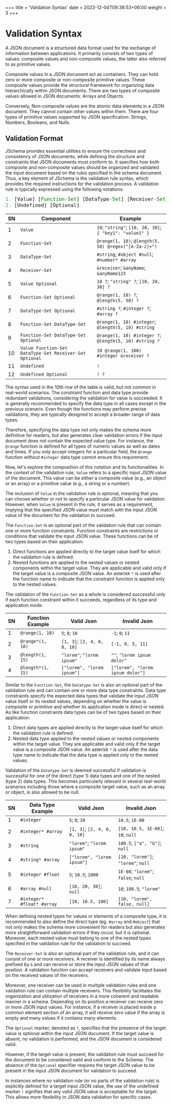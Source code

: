 +++
title = 'Validation Syntax'
date = 2023-12-04T09:38:53+06:00
weight = 3
+++

<style>
pre code { font-size: 1.1em; }
</style>

# Validation Syntax
A JSON document is a structured data format used for the exchange of information between applications. It primarily consists of two types of values: composite values and non-composite values, the latter also referred to as primitive values.

Composite values in a JSON document act as containers. They can hold zero or more composite or non-composite primitive values. These composite values provide the structural framework for organizing data hierarchically within JSON documents. There are two types of composite values allowed in JSON documents: Arrays and Objects.

Conversely, Non-composite values are the atomic data elements in a JSON document. They cannot contain other values within them. There are four types of primitive values supported by JSON specification: Strings, Numbers, Booleans, and Nulls.

## Validation Format
JSchema provides essential utilities to ensure the correctness and consistency of JSON documents, while defining the structure and constraints that JSON documents must conform to. It specifies how both composite and non-composite values should be organized and validated the input document based on the rules specified in the schema document. Thus, a key element of JSchema is the validation rule syntax, which provides the required instructions for the validation process. A validation rule is typically expressed using the following notations:
```js
1. [Value] [Function-Set] [DataType-Set] [Receiver-Set] [Optional]
2. [Undefined] [Optional]
```

| SN | Component                                               | Example                                                  |
|----|---------------------------------------------------------|----------------------------------------------------------|
| 1  | `Value`                                                 | `10`; `"string"`; `[10, 20, 30]`; `{ "key1": "value1" }` |
| 2  | `Function-Set`                                          | `@range(1, 10)`; `@length(5, 50) @regex("[A-Za-z]+")`    |
| 3  | `DataType-Set`                                          | `#string`; `#object #null`; `#number* #array`            |
| 4  | `Receiver-Set`                                          | `&receiver`; `&anyName`; `&anyName123`                   |
| 5  | `Value Optional`                                        | `10 ?`; `"string" ?`; `[10, 20, 30] ?`                   |
| 6  | `Function-Set Optional`                                 | `@range(1, 10) ?`; `@length(5, 50) ?`                    |
| 7  | `DataType-Set Optional`                                 | `#string ?`; `#integer ?`; `#array ?`                    |
| 8  | `Function-Set DataType-Set`                             | `@range(1, 10) #integer`; `@length(5, 10) #string`       |
| 9  | `Function-Set DataType-Set Optional`                    | `@range(1, 10) #integer ?`; `@length(5, 10) #string ?`   |
| 10 | `Value Function-Set DataType-Set Receiver-Set Optional` | `10 @range(1, 100) #integer &receiver ?`                 |
| 11 | `Undefined`                                             | `!`                                                      |
| 12 | `Undefined Optional`                                    | `! ?`                                                    |

The syntax used in the 10th row of the table is valid, but not common in real-world scenarios. The constraint function and data type provide redundant validations, considering the validation for value is succeeded. It is generally recommended to specify the data type in all cases except in the previous scenario. Even though the functions may perform precise validations, they are typically designed to accept a broader range of data types.

Therefore, specifying the data type not only makes the schema more definitive for readers, but also generates clear validation errors if the input document does not contain the expected value type. For instance, the `@range` function is defined for all types of numeric values as well as dates and times. If you only accept integers for a particular field, the `@range` function without `#integer` data type cannot ensure this requirement.

Now, let's explore the composition of this notation and its functionalities. In the context of the validation rule, `Value` refers to a specific input JSON value of the document. This value can be either a composite value (e.g., an object or an array) or a primitive value (e.g., a string or a number).

The inclusion of `Value` in the validation rule is optional, meaning that you can choose whether or not to specify a particular JSON value for validation. However, when `Value` is present in the rule, it serves as a requirement, implying that the specified JSON value must match with the input JSON value of the document for the validation to succeed.

The `Function-Set` is an optional part of the validation rule that can contain one or more function constraints. Function constraints are restrictions or conditions that validate the input JSON value. These functions can be of two types based on their application:

  1. Direct functions are applied directly to the target value itself for which the validation rule is defined.
  2. Nested functions are applied to the nested values or nested components within the target value. They are applicable and valid only if the target value is a composite JSON value. An asterisk `*` is used after the function name to indicate that the constraint function is applied only to the nested values.

The validation of the `Function-Set` as a whole is considered successful only if each function constraint within it succeeds, regardless of its type and application mode.

| SN | Function Example  | Valid Json                   | Invalid Json                     |
|----|-------------------|------------------------------|----------------------------------|
| 1  | `@range(1, 10)`   | `5`; `8`; `10`               | `-1`; `0`; `11`                  |
| 2  | `@range*(1, 10)`  | `[1, 3]`; `[2, 4, 6, 8, 10]` | `[-1, 0, 5, 11]`                 |
| 3  | `@length(1, 15)`  | `"lorem"`; `"lorem ipsum"`   | `""`; `"lorem ipsum dolor"`      |
| 4  | `@length*(1, 15)` | `["lorem", "lorem ipsum"]`   | `["lorem", "lorem ipsum dolor"]` |

Similar to the `Function-Set`, the `Datatype-Set` is also an optional part of the validation rule and can contain one or more data type constraints. Data type constraints specify the expected data types that validate the input JSON value itself or its nested values, depending on whether the value is composite or primitive and whether its application mode is direct or nested. As like function constraints data types can be of two types based on their application:

  1. Direct data types are applied directly to the target value itself for which the validation rule is defined.
  2. Nested data type applied to the nested values or nested components within the target value. They are applicable and valid only if the target value is a composite JSON value. An asterisk `*` is used after the data type name to indicate that the data type is applied only to the nested values.

Validation of the `Datatype-Set` is deemed successful if validation is successful for one of the direct (type 1) data types and one of the nested (type 2) data types. This becomes particularly relevant in several real-world scenarios including those where a composite target value, such as an array or object, is also allowed to be null.

| SN | Data Type Example          | Valid Json                   | Invalid Json                        |
|----|----------------------------|------------------------------|-------------------------------------|
| 1  | `#integer`                 | `5`; `8`; `10`               | `10.5`; `1E-08`                     |
| 2  | `#integer* #array`         | `[1, 3]`; `[2, 4, 6, 8, 10]` | `[10, 10.5, 1E-08]`; `10`; `null`   |
| 3  | `#string`                  | `"lorem"`; `"lorem ipsum"`   | `100.5`; `["a", "b"]`; `null`       |
| 4  | `#string* #array`          | `["lorem", "lorem ipsum"]`   | `[10, "lorem"]`; `"lorem"`; `null`  |
| 5  | `#integer #float`          | `5`; `10.5`; `1000`          | `1E-08`; `"lorem"`; `false`; `null` |
| 6  | `#array #null`             | `[10, 20, 30]`; `null`       | `10`; `100.5`; `"lorem"`            |
| 7  | `#integer* #float* #array` | `[10, 10.5, 100]`            | `[10, "lorem", false, null]`        |

When defining nested types for values or elements of a composite type, it is recommended to also define the direct type (eg. `#array` and `#object`) that not only makes the schema more convenient for readers but also generates more straightforward validation errors if they occur, but it is optional. Moreover, each nested value must belong to one of the nested types specified in the validation rule for the validation to succeed.

The `Receiver-Set` is also an optional part of the validation rule, and it can consist of one or more receivers. A receiver is identified by its name always prefixed by `&` and can receive or store the input JSON values of that position. A validation function can accept receivers and validate input based on the received values of the receivers. 

Moreover, one receiver can be used in multiple validation rules and one validation rule can contain multiple receivers. This flexibility facilitates the organization and utilization of receivers in a more coherent and readable manner in a schema. Depending on its position a receiver can receive zero or more JSON input values. For instance, if a receiver is placed inside a common element section of an array, it will receive zero value if the array is empty and many values if it contains many elements.

The `Optional` marker, denoted as `?`, specifies that the presence of the target value is optional within the input JSON document. If the target value is absent, no validation is performed, and the JSON document is considered valid.

However, if the target value is present, the validation rule must succeed for the document to be considered valid and conform to the Schema. The absence of the `Optional` specifier requires the target JSON value to be present in the input JSON document for validation to succeed.

In instances where no validation rule (or no parts of the validation rule) is explicitly defined for a target input JSON value, the use of the undefined marker `!` signifies that any valid JSON value is acceptable for the target. This allows more flexibility in JSON data validation for specific cases.